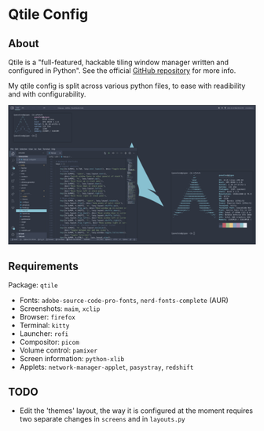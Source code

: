 # Qtile Config

## About

Qtile is a "full-featured, hackable tiling window manager written and configured
in Python". See the official [GitHub repository](https://github.com/qtile/qtile)
for more info.

My qtile config is split across various python files, to ease with readibility
and with configurability.

![screenshot](./screenshot.png)

## Requirements

Package: `qtile`

- Fonts: `adobe-source-code-pro-fonts`, `nerd-fonts-complete` (AUR)
- Screenshots: `maim`, `xclip`
- Browser: `firefox`
- Terminal: `kitty`
- Launcher: `rofi`
- Compositor: `picom`
- Volume control: `pamixer`
- Screen information: `python-xlib`
- Applets: `network-manager-applet`, `pasystray`, `redshift`

## TODO

- Edit the 'themes' layout, the way it is configured at the moment requires
  two separate changes in `screens` and in `layouts.py`
